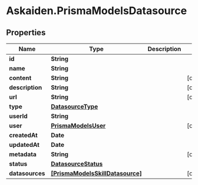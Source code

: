 # Askaiden.PrismaModelsDatasource

## Properties
Name | Type | Description | Notes
------------ | ------------- | ------------- | -------------
**id** | **String** |  | 
**name** | **String** |  | 
**content** | **String** |  | [optional] 
**description** | **String** |  | [optional] 
**url** | **String** |  | [optional] 
**type** | [**DatasourceType**](DatasourceType.md) |  | 
**userId** | **String** |  | 
**user** | [**PrismaModelsUser**](PrismaModelsUser.md) |  | [optional] 
**createdAt** | **Date** |  | 
**updatedAt** | **Date** |  | 
**metadata** | **String** |  | [optional] 
**status** | [**DatasourceStatus**](DatasourceStatus.md) |  | 
**datasources** | [**[PrismaModelsSkillDatasource]**](PrismaModelsSkillDatasource.md) |  | [optional] 
